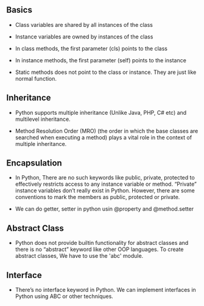 ## Basics

- Class variables are shared by all instances of the class

- Instance variables are owned by instances of the class

- In class methods, the first parameter (cls) points to the class

- In instance methods, the first parameter (self) points to the instance

- Static methods does not point to the class or instance. They are just like normal function.

## Inheritance

- Python supports multiple inheritance (Unlike Java, PHP, C# etc) and multilevel inheritance.

- Method Resolution Order (MRO) (the order in which the base classes are searched when executing a method) plays a vital role in the context of multiple inheritance.

## Encapsulation

- In Python, There are no such keywords like public, private, protected to effectively restricts access to any instance variable or method. “Private” instance variables don’t  really exist in Python. However, there are some conventions to mark the members as public, protected or private.

- We can do getter, setter in python usin @property and @method.setter

## Abstract Class

- Python does not provide builtin functionality for abstract classes and there is no “abstract” keyword like other OOP languages. To create abstract classes, We have to use the 'abc' module.

## Interface

- There’s no interface keyword in Python. We can implement interfaces in Python using ABC or other techniques.


